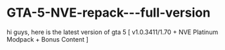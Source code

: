 # GTA-5-NVE-repack---full-version
hi guys, here is the latest version of gta 5 [ v1.0.3411/1.70 + NVE Platinum Modpack + Bonus Content ]
